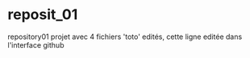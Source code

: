 # reposit_01
repository01
projet avec 4 fichiers 'toto' edités, cette ligne editée  dans l'interface github 
